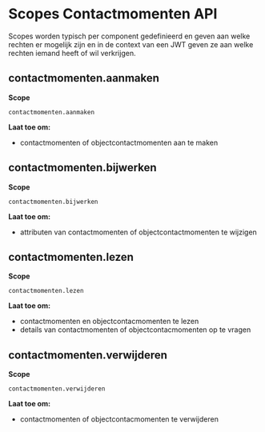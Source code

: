 # Scopes Contactmomenten API

Scopes worden typisch per component gedefinieerd en geven aan welke rechten er mogelijk zijn en in de context van een JWT geven ze aan welke rechten iemand heeft of wil verkrijgen.

## contactmomenten.aanmaken

**Scope**

`contactmomenten.aanmaken`

**Laat toe om:**

- contactmomenten of objectcontactmomenten aan te maken

## contactmomenten.bijwerken

**Scope**

`contactmomenten.bijwerken`

**Laat toe om:**

- attributen van contactmomenten of objectcontactmomenten te wijzigen

## contactmomenten.lezen

**Scope**

`contactmomenten.lezen`

**Laat toe om:**

- contactmomenten en objectcontacmomenten te lezen
- details van contactmomenten of objectcontacmomenten op te vragen

## contactmomenten.verwijderen

**Scope**

`contactmomenten.verwijderen`

**Laat toe om:**

- contactmomenten of objectcontacmomenten te verwijderen
